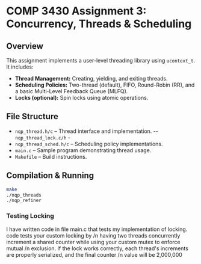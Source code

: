# COMP 3430 Assignment 3: Concurrency, Threads & Scheduling

## Overview
This assignment implements a user-level threading library using `ucontext_t`. It includes:
- **Thread Management:** Creating, yielding, and exiting threads.
- **Scheduling Policies:** Two-thread (default), FIFO, Round-Robin (RR), and a basic Multi-Level Feedback Queue (MLFQ).
- **Locks (optional):** Spin locks using atomic operations.

## File Structure
- `nqp_thread.h/c` – Thread interface and implementation.
-- `nqp_thread_lock.c/h` -  
- `nqp_thread_sched.h/c` – Scheduling policy implementations.
- `main.c` – Sample program demonstrating thread usage.
- `Makefile` – Build instructions.

## Compilation & Running
```bash
make
./nqp_threads
./nqp_refiner
```




### Testing Locking 
I have written code in file main.c that tests my implementation of locking. code tests your custom locking by /n
having two threads concurrently increment a shared counter while using your custom mutex to enforce mutual  /n
exclusion. If the lock works correctly, each thread's increments are properly serialized, and the final counter /n
 value will be 2,000,000
